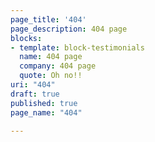 ```yaml
---
page_title: '404'
page_description: 404 page
blocks:
- template: block-testimonials
  name: 404 page
  company: 404 page
  quote: Oh no!!
uri: "404"
draft: true
published: true
page_name: "404"

---
```

